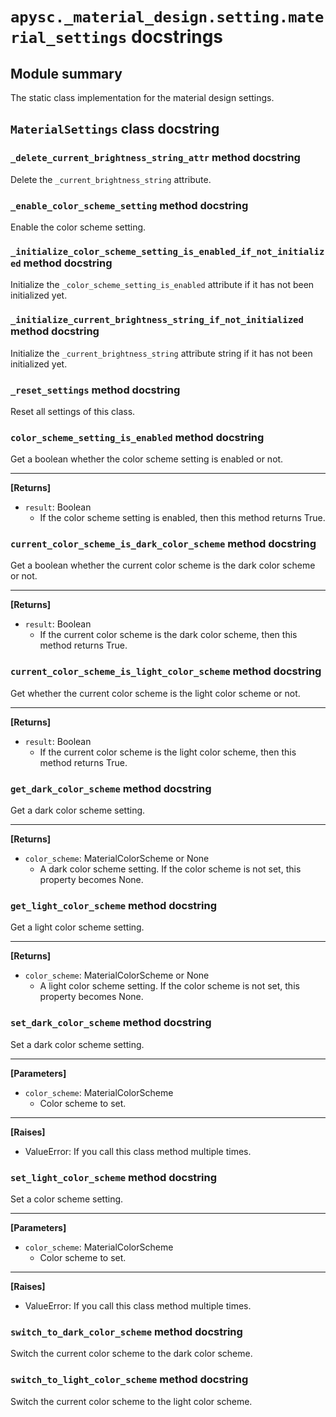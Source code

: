 # `apysc._material_design.setting.material_settings` docstrings

## Module summary

The static class implementation for the material design settings.

## `MaterialSettings` class docstring

### `_delete_current_brightness_string_attr` method docstring

Delete the `_current_brightness_string` attribute.

### `_enable_color_scheme_setting` method docstring

Enable the color scheme setting.

### `_initialize_color_scheme_setting_is_enabled_if_not_initialized` method docstring

Initialize the `_color_scheme_setting_is_enabled` attribute if it has not been initialized yet.

### `_initialize_current_brightness_string_if_not_initialized` method docstring

Initialize the `_current_brightness_string` attribute string if it has not been initialized yet.

### `_reset_settings` method docstring

Reset all settings of this class.

### `color_scheme_setting_is_enabled` method docstring

Get a boolean whether the color scheme setting is enabled or not.<hr>

**[Returns]**

- `result`: Boolean
  - If the color scheme setting is enabled, then this method returns True.

### `current_color_scheme_is_dark_color_scheme` method docstring

Get a boolean whether the current color scheme is the dark color scheme or not.<hr>

**[Returns]**

- `result`: Boolean
  - If the current color scheme is the dark color scheme, then this method returns True.

### `current_color_scheme_is_light_color_scheme` method docstring

Get whether the current color scheme is the light color scheme or not.<hr>

**[Returns]**

- `result`: Boolean
  - If the current color scheme is the light color scheme, then this method returns True.

### `get_dark_color_scheme` method docstring

Get a dark color scheme setting.<hr>

**[Returns]**

- `color_scheme`: MaterialColorScheme or None
  - A dark color scheme setting. If the color scheme is not set, this property becomes None.

### `get_light_color_scheme` method docstring

Get a light color scheme setting.<hr>

**[Returns]**

- `color_scheme`: MaterialColorScheme or None
  - A light color scheme setting. If the color scheme is not set, this property becomes None.

### `set_dark_color_scheme` method docstring

Set a dark color scheme setting.<hr>

**[Parameters]**

- `color_scheme`: MaterialColorScheme
  - Color scheme to set.

<hr>

**[Raises]**

- ValueError: If you call this class method multiple times.

### `set_light_color_scheme` method docstring

Set a color scheme setting.<hr>

**[Parameters]**

- `color_scheme`: MaterialColorScheme
  - Color scheme to set.

<hr>

**[Raises]**

- ValueError: If you call this class method multiple times.

### `switch_to_dark_color_scheme` method docstring

Switch the current color scheme to the dark color scheme.

### `switch_to_light_color_scheme` method docstring

Switch the current color scheme to the light color scheme.